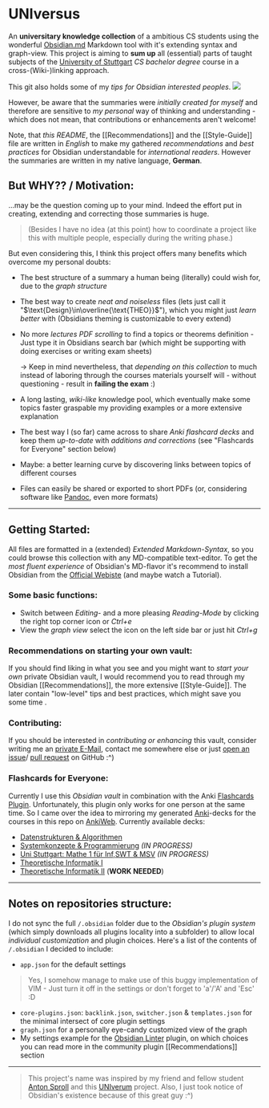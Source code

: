 # UNIversus
An **universitary knowledge collection** of a ambitious CS students using the wonderful [Obsidian.md](https://obsidian.md/) Markdown tool with it's extending syntax and graph-view. This project is aiming to **sum up** all (essential) parts of taught subjects of the [University of Stuttgart](https://www.uni-stuttgart.de/) *CS bachelor degree* course in a cross-(Wiki-)linking approach.

This git also holds some of my *tips for Obsidian interested peoples*.
![](https://raw.githubusercontent.com/jarnnk/UNIversus/main/.example-figures/current-vaults-graph-view.png)

However, be aware that the summaries were *initially created for myself* and therefore are sensitive to *my personal* way of thinking and understanding - which does not mean, that contributions or enhancements aren't welcome!

Note, that *this README*, the [[Recommendations]] and the [[Style-Guide]] file are written in *English* to make my gathered *recommendations* and *best practices* for Obsidian understandable for *international readers*. However the summaries are written in my native language, **German**.

## But WHY?? / Motivation:
…may be the question coming up to your mind. Indeed the effort put in creating, extending and correcting those summaries is huge.
> (Besides I have no idea (at this point) how to coordinate a project like this with multiple people, especially during the writing phase.)

But even considering this, I think this project offers many benefits which overcome my personal doubts:
- The best structure of a summary a human being (literally) could wish for, due to the *graph structure*
- The best way to create *neat and noiseless* files (lets just call it "$\text{Design}\in\overline{\text{THEO}}$"), which you might just *learn better* with (Obsidians theming is customizable to every extend)
- No more *lectures PDF scrolling* to find a topics or theorems definition - Just type it in Obsidians search bar (which might be supporting with doing exercises or writing exam sheets)
	
	-> Keep in mind nevertheless, that *depending on this collection* to much instead of laboring through the courses materials yourself will - without questioning - result in **failing the exam** :)
- A long lasting, *wiki-like* knowledge pool, which eventually make some topics faster graspable my providing examples or a more extensive explanation
- The best way I (so far) came across to share *Anki flashcard decks* and keep them *up-to-date* with *additions and corrections* (see "Flashcards for Everyone" section below)
- Maybe: a better learning curve by discovering links between topics of different courses
- Files can easily be shared or exported to short PDFs (or, considering software like [Pandoc](https://pandoc.org/), even more formats)
---
## Getting Started:
All files are formatted in a (extended) *Extended Markdown-Syntax*, so you could browse this collection with any MD-compatible text-editor.
To get the *most fluent experience* of Obsidian's MD-flavor it's recommend to install Obsidian from the [Official Webiste](https://obsidian.md/) (and maybe watch a Tutorial).

### Some basic functions:
- Switch between *Editing*- and a more pleasing *Reading-Mode* by clicking the right top corner icon or *Ctrl+e*
- View the *graph view* select the icon on the left side bar or just hit *Ctrl+g*

### Recommendations on starting your own vault:
If you should find liking in what you see and you might want to *start your own* private Obsidian vault, I would recommend you to read through my Obsidian [[Recommendations]], the more extensive [[Style-Guide]]. The later contain "low-level" tips and best practices, which might save you some time .

### Contributing:
If you should be interested in *contributing or enhancing* this vault, consider writing me an [private E-Mail](mailto:jannikb@posteo.de), contact me somewhere else or just [open an issue](https://github.com/jarnnk/UNIversus/issues)/ [pull request](https://github.com/jarnnk/UNIversus/pulls) on GitHub :^)

### Flashcards for Everyone:
Currently I use this *Obsidian vault* in combination with the Anki [Flashcards Plugin](https://github.com/reuseman/flashcards-obsidian). Unfortunately, this plugin only works for one person at the same time. So I came over the idea to mirroring my generated [Anki](https://apps.ankiweb.net/)-decks for the courses in this repo on [AnkiWeb](https://ankiweb.net/shared/decks/).
Currently available decks:
- [Datenstrukturen & Algorithmen](https://ankiweb.net/shared/info/1023735405)
- [Systemkonzepte & Programmierung](https://ankiweb.net/shared/info/1702498575) *(IN PROGRESS)*
- [Uni Stuttgart: Mathe 1 für Inf,SWT & MSV](https://ankiweb.net/shared/info/1863940268) *(IN PROGRESS)*
- [Theoretische Informatik I](https://ankiweb.net/shared/info/1096330501)
- [Theoretische Informatik II](https://ankiweb.net/shared/info/729716890) (**WORK NEEDED**)
---
## Notes on repositories structure:
I do not sync the full `/.obsidian` folder due to the *Obsidian's plugin system* (which simply downloads all plugins locality into a subfolder) to allow local *individual customization* and plugin choices.
Here's a list of the contents of `/.obsidian` I decided to include:
- `app.json` for the default settings
> Yes, I somehow manage to make use of this buggy implementation of VIM - Just turn it off in the settings or don't forget to 'a'/'A' and 'Esc' :D
- `core-plugins.json`: `backlink.json`, `switcher.json` & `templates.json` for the minimal intersect of core plugin settings
- `graph.json` for a personally eye-candy customized view of the graph
- My settings example for the [Obsidian Linter](https://github.com/platers/obsidian-linter) plugin, on which choices you can read more in the community plugin [[Recommendations]] section
---
> This project's name was inspired by my friend and fellow student [Anton Sproll](https://github.com/fewpews) and this [UNIverum](https://github.com/fewpews/UNIversum) project. Also, I just took notice of Obsidian's existence because of this great guy :^)
